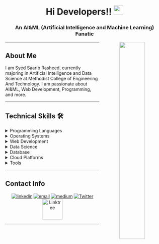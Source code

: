 <h1 align="center">Hi Developers!! <img src="https://media1.tenor.com/images/972357cfdfdb108f207a4eff95bfda7f/tenor.gif?itemid=11046092" width="30px"></h1>

<h3 align="center">An AI&ML (Artificial Intelligence and Machine Learning) Fanatic</h3>

<p align="center">
  <img align="right" width="40%" src="https://th.bing.com/th/id/OIP.mnMl6DmQ9LCSVe3EL-0MygAAAA?pid=ImgDet&rs=1">
</p>

<hr>

## About Me

I am Syed Saarib Rasheed, currently majoring in Artificial Intelligence and Data Science at Methodist College of Engineering And Technology. I am passionate about AI&ML, Web Development, Programming, and more.

<hr>

## Technical Skills 🛠

<details>
<summary>Programming Languages</summary>

- ![Python](https://img.icons8.com/color/48/000000/python.png) Python
- ![Java](https://img.icons8.com/color/48/000000/java-coffee-cup-logo.png) Java
- ![C](https://img.icons8.com/color/48/000000/c-programming.png) C
- ![C++](https://img.icons8.com/color/48/000000/c-plus-plus-logo.png) C++
</details>

<details>
<summary>Operating Systems</summary>

- ![Ubuntu](https://img.icons8.com/color/48/000000/ubuntu--v1.png) Ubuntu
- ![Linux](https://img.icons8.com/color/48/000000/linux.png) Linux
- ![Windows](https://img.icons8.com/color/48/000000/windows-10.png) Windows
</details>

<details>
<summary>Web Development</summary>

- ![HTML5](https://img.icons8.com/color/48/000000/html-5--v1.png) HTML5
- ![CSS3](https://img.icons8.com/color/48/000000/css3.png) CSS3
</details>

<details>
<summary>Data Science</summary>

- ![NumPy](https://img.icons8.com/color/48/000000/numpy.png) NumPy
- ![Pandas](https://img.icons8.com/color/48/000000/pandas.png) Pandas
</details>

<details>
<summary>Database</summary>

- ![Oracle](https://img.icons8.com/color/48/000000/oracle-logo.png) Oracle
</details>

<details>
<summary>Cloud Platforms</summary>

- ![Google Cloud](https://img.icons8.com/color/48/000000/google-cloud.png) Google Cloud
</details>

<details>
<summary>Tools</summary>

- ![Canva](https://img.icons8.com/color/48/000000/canva.png) Canva
- ![Tableau](https://img.icons8.com/color/48/000000/tableau-software.png) Tableau
</details>

<hr>

## Contact Info

<p align="center">
  <a href="https://www.linkedin.com/in/syedsaaribrasheed/"><img align="center" src="https://img.icons8.com/color/96/000000/linkedin.png" alt="linkedin"/></a>
  <a href="mailto:saarib2405@gmail.com"><img align="center" src="https://img.icons8.com/color/96/000000/gmail.png" alt="email"/></a>
  <a href="https://medium.com/@saarib2405"><img align="center" src="https://img.icons8.com/color/96/000000/medium-logo.png" alt="medium"/></a>
  <a href="https://twitter.com/SyedSaarib" target="_blank"><img align="center" src="https://img.icons8.com/color/96/000000/twitter.png" alt="Twitter"></a>
  <a href="https://linktr.ee/saarib" target="_blank"><img align="center" src="https://img.icons8.com/color/96/000000/linktree.png" alt="Linktree" height="65" width="65"></a>
</p>

<hr>
